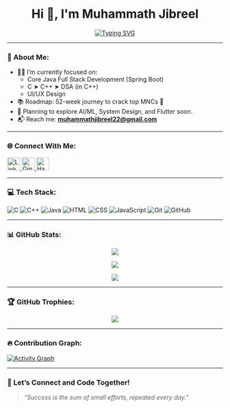<h1 align="center">Hi 👋, I'm Muhammath Jibreel</h1>

<p align="center">
  <a href="https://github.com/DenverCoder1/readme-typing-svg">
    <img src="https://readme-typing-svg.herokuapp.com?font=Time+New+Roman&color=00F7FF&size=28&center=true&vCenter=true&width=1000&lines=Aspiring+Java+Full+Stack+Developer;Learning+DSA%2C+C%2FC%2B%2B%2C+UI%2FUX+Design;Future+Tech+Architect+In+Progress" alt="Typing SVG" />
  </a>
</p>

---

### 🌟 About Me:
- 👨‍💻 I’m currently focused on:
  - Core Java Full Stack Development (Spring Boot)
  - C ➤ C++ ➤ DSA (in C++)
  - UI/UX Design
- 📚 Roadmap: 52-week journey to crack top MNCs 🚀
- 🤖 Planning to explore AI/ML, System Design, and Flutter soon.
- 📬 Reach me: **muhammathjibreel22@gmail.com**

---

### 🌐 Connect With Me:
<p align="left">
  <a href="https://www.linkedin.com/in/muhammath-jibreel-2b5a42294" target="_blank">
    <img src="https://cdn-icons-png.flaticon.com/512/174/174857.png" alt="LinkedIn" height="30" width="30" />
  </a>
  <a href="mailto:muhammathjibreel22@gmail.com">
    <img src="https://cdn-icons-png.flaticon.com/512/732/732200.png" alt="Gmail" height="30" width="30" />
  </a>
  <a href="https://www.hackerrank.com/profile/muhammathjibree1" target="_blank">
    <img src="https://cdn.worldvectorlogo.com/logos/hackerrank.svg" alt="HackerRank" height="30" width="30" />
  </a>
</p>

---

### 💻 Tech Stack:
![C](https://img.shields.io/badge/C-00599C?style=for-the-badge&logo=c&logoColor=white)
![C++](https://img.shields.io/badge/C++-004482?style=for-the-badge&logo=c%2B%2B&logoColor=white)
![Java](https://img.shields.io/badge/Java-DD0031?style=for-the-badge&logo=java&logoColor=white)
![HTML](https://img.shields.io/badge/HTML5-e34c26?style=for-the-badge&logo=html5&logoColor=white)
![CSS](https://img.shields.io/badge/CSS3-264de4?style=for-the-badge&logo=css3&logoColor=white)
![JavaScript](https://img.shields.io/badge/JavaScript-F7DF1E?style=for-the-badge&logo=javascript&logoColor=black)
![Git](https://img.shields.io/badge/Git-F05032?style=for-the-badge&logo=git&logoColor=white)
![GitHub](https://img.shields.io/badge/GitHub-000?style=for-the-badge&logo=github&logoColor=white)

---

### 📊 GitHub Stats:
<p align="center">
  <img src="https://github-readme-stats.vercel.app/api?username=muhammathjibreel25&show_icons=true&theme=tokyonight" />
</p>

<p align="center">
  <img src="https://github-readme-streak-stats.herokuapp.com/?user=muhammathjibreel25&theme=tokyonight" />
</p>

<p align="center">
  <img src="https://github-readme-stats.vercel.app/api/top-langs/?username=muhammathjibreel25&layout=compact&theme=tokyonight" />
</p>

---

### 🏆 GitHub Trophies:
<p align="center">
  <img src="https://github-profile-trophy.vercel.app/?username=muhammathjibreel25&theme=onedark&no-frame=true&no-bg=true&margin-w=4" />
</p>

---

### 🔥 Contribution Graph:
[![Activity Graph](https://github-readme-activity-graph.vercel.app/graph?username=muhammathjibreel25&bg_color=0d1117&color=00ffe4&line=00ffe4&point=ffffff&area=true&hide_border=true)](https://github.com/ashutosh00710/github-readme-activity-graph)

---

### 🚀 Let’s Connect and Code Together!

> *“Success is the sum of small efforts, repeated every day.”*


